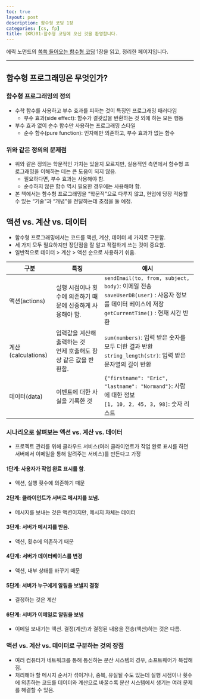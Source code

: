 ```yaml
---
toc: true
layout: post
description: 함수형 코딩 1장
categories: [cs, fp]
title: (KR)01-함수형 코딩에 오신 것을 환영합니다.
---
```


에릭 노먼드의 [쏙쏙 들어오는 함수형 코딩](http://www.yes24.com/Product/Goods/108748841) 1장을 읽고, 정리한 페이지입니다.

---

## 함수형 프로그래밍은 무엇인가?

### 함수형 프로그래밍의 정의

- 수학 함수를 사용하고 부수 효과를 피하는 것이 특징인 프로그래밍 패러다임
    - 부수 효과(side effect): 함수가 결괏값을 반환하는 것 외에 하는 모든 행동
- 부수 효과 없이 순수 함수만 사용하는 프로그래밍 스타일
    - 순수 함수(pure function): 인자에만 의존하고, 부수 효과가 없는 함수

### 위와 같은 정의의 문제점

- 위와 같은 정의는 학문적인 가치는 있을지 모르지만, 실용적인 측면에서 함수형 프로그래밍을 이해하는 데는 큰 도움이 되지 않음.
    - 필요하다면, 부수 효과는 사용해야 함.
    - 순수하지 않은 함수 역시 필요한 경우에는 사용해야 함.
- 본 책에서는 함수형 프로그래밍을 “학문적"으로 다루지 않고, 현업에 당장 적용할 수 있는 “기술"과 “개념"을 전달하는데 초점을 둘 예정.

## 액션 vs. 계산 vs. 데이터

- 함수형 프로그래밍에서는 코드를 액션, 계산, 데이터 세 가지로 구분함.
- 세 가지 모두 필요하지만 장단점을 잘 알고 적절하게 쓰는 것이 중요함.
- 일반적으로 데이터 > 계산 > 액션 순으로 사용하기 쉬움.
    
| 구분 | 특징 | 예시                   |
| --- | --- | -------------------- |
| 액션(actions) | 실행 시점이나 횟수에 의존하기 때문에 신중하게 사용해야 함. | `sendEmail(to, from, subject, body)`: 이메일 전송 <br/> `saveUserDB(user)` : 사용자 정보를 데이터 베이스에 저장 <br/> `getCurrentTime()` : 현재 시간 반환 |
| 계산(calculations) | 입력값을 계산해 출력하는 것 <br/> 언제 호출해도 항상 같은 값을 반환함. | `sum(numbers)`: 입력 받은 숫자를 모두 더한 결과 반환 <br/> `string_length(str)`: 입력 받은 문자열의 길이 반환 |
| 데이터(data) | 이벤트에 대한 사실을 기록한 것 | `{"firstname": "Eric", "lastname": "Normand"}`: 사람에 대한 정보 <br/> `[1, 10, 2, 45, 3, 98]`: 숫자 리스트 |

    

### 시나리오로 살펴보는 액션 vs. 계산 vs. 데이터

- 프로젝트 관리를 위해 클라우드 서비스(여러 클라이언트가 작업 완료 표시를 하면 서버에서 이메일을 통해 알려주는 서비스)를 만든다고 가정
#### 1단계: 사용자가 작업 완료 표시를 함.
- 액션, 실행 횟수에 의존하기 때문
#### 2단계: 클라이언트가 서버로 메시지를 보냄.
- 메시지를 보내는 것은 액션이지만, 메시지 자체는 데이터
#### 3단계: 서버가 메시지를 받음.
- 액션, 횟수에 의존하기 때문
#### 4단계: 서버가 데이터베이스를 변경
- 액션, 내부 상태를 바꾸기 때문
#### 5단계: 서버가 누구에게 알림을 보낼지 결정
- 결정하는 것은 계산
#### 6단계: 서버가 이메일로 알림을 보냄
- 이메일 보내기는 액션. 결정(계산)과 결정된 내용을 전송(액션)하는 것은 다름.

### 액션 vs. 계산 vs. 데이터로 구분하는 것의 장점

- 여러 컴퓨터가 네트워크를 통해 통신하는 분산 시스템의 경우, 소프트웨어가 복잡해짐.
- 처리해야 할 메시지 순서가 섞이거나, 중복, 유실될 수도 있는데 실행 시점이나 횟수에 의존하는 코드를 데이터와 계산으로 바꿀수록 분산 시스템에서 생기는 여러 문제를 해결할 수 있음.

